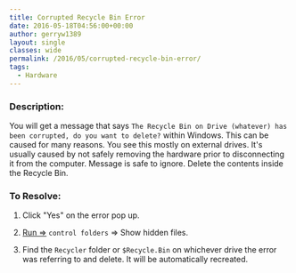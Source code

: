```yaml
---
title: Corrupted Recycle Bin Error
date: 2016-05-18T04:56:00+00:00
author: gerryw1389
layout: single
classes: wide
permalink: /2016/05/corrupted-recycle-bin-error/
tags:
  - Hardware
---
```

<!--more-->

### Description:

You will get a message that says `The Recycle Bin on Drive (whatever) has been corrupted, do you want to delete?` within Windows. This can be caused for many reasons. You see this mostly on external drives. It's usually caused by not safely removing the hardware prior to disconnecting it from the computer. Message is safe to ignore. Delete the contents inside the Recycle Bin.

### To Resolve:

1. Click "Yes" on the error pop up.

2. [Run =>](https://automationadmin.com/2016/05/command-prompt-overview/) `control folders` => Show hidden files.

3. Find the `Recycler` folder or `$Recycle.Bin` on whichever drive the error was referring to and delete. It will be automatically recreated.